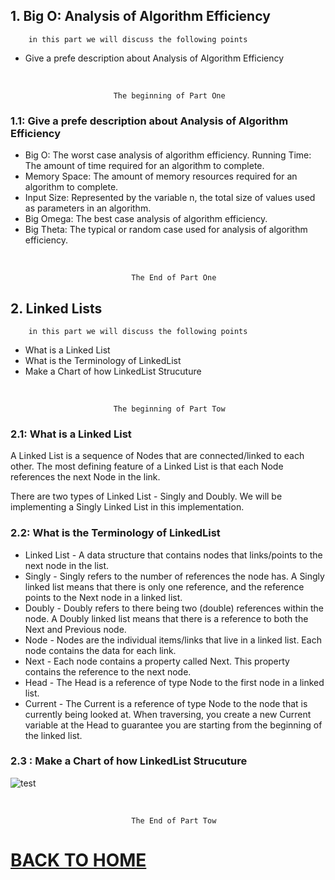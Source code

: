 ## 1. Big O: Analysis of Algorithm Efficiency 

        in this part we will discuss the following points

*  Give a prefe description about Analysis of Algorithm Efficiency

<br/>

                           The beginning of Part One

### 1.1: Give a prefe description about Analysis of Algorithm Efficiency

* Big O: The worst case analysis of algorithm efficiency.
Running Time: The amount of time required for an algorithm to complete.
* Memory Space: The amount of memory resources required for an algorithm to complete.
* Input Size: Represented by the variable n, the total size of values used as parameters in an algorithm.
* Big Omega: The best case analysis of algorithm efficiency.
* Big Theta: The typical or random case used for analysis of algorithm efficiency.
<br/>

    
                               The End of Part One

## 2. Linked Lists

        in this part we will discuss the following points

* What is a Linked List
* What is the Terminology of LinkedList
* Make a Chart of how LinkedList Strucuture
<br/>

                           The beginning of Part Tow

### 2.1: What is a Linked List

A Linked List is a sequence of Nodes that are connected/linked to each other. The most defining feature of a Linked List is that each Node references the next Node in the link.

There are two types of Linked List - Singly and Doubly. We will be implementing a Singly Linked List in this implementation.

### 2.2: What is the Terminology of LinkedList

* Linked List - A data structure that contains nodes that links/points to the next node in the list.
* Singly - Singly refers to the number of references the node has. A Singly linked list means that there is only one reference, and the reference points to the Next node in a linked list.
* Doubly - Doubly refers to there being two (double) references within the node. A Doubly linked list means that there is a reference to both the Next and Previous node.
* Node - Nodes are the individual items/links that live in a linked list. Each node contains the data for each link.
* Next - Each node contains a property called Next. This property contains the reference to the next node.
* Head - The Head is a reference of type Node to the first node in a linked list.
* Current - The Current is a reference of type Node to the node that is currently being looked at. When traversing, you create a new Current variable at the Head to guarantee you are starting from the beginning of the linked list.

### 2.3 : Make a Chart of how LinkedList Strucuture

![test](https://codefellows.github.io/common_curriculum/data_structures_and_algorithms/Code_401/class-05/resources/images/LinkedList1.PNG)

<br/>

    
                               The End of Part Tow

# [BACK TO HOME](https://jehadabuawwad.github.io/reading-notes)
